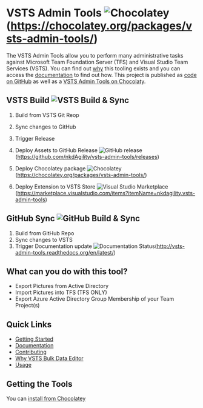 # VSTS Admin Tools ![Chocolatey](https://img.shields.io/chocolatey/dt/vsts-admin-tools.svg)(https://chocolatey.org/packages/vsts-admin-tools/)

The VSTS Admin Tools allow you to perform many administrative tasks against Microsoft Team Foundation Server (TFS) and Visual Studio Team Services (VSTS). You can find out [why](http://vsts-admin-tools.readthedocs.io/en/latest/why) this tooling exists and you can access the [documentation](http://vsts-admin-tools.readthedocs.io) to find out how. This project is published as [code on GitHub](https://github.com/nkdAgility/vsts-admin-tools/) as well as a [VSTS Admin Tools on Chocolaty](https://chocolatey.org/packages/vsts-admin-tools/).

## VSTS Build ![VSTS Build & Sync](https://nkdagility.visualstudio.com/_apis/public/build/definitions/d501b94b-2834-49e0-94c4-9947799e2a62/96/badge) 

1. Build from VSTS Git Reop
1. Sync changes to GitHub
1. Trigger Release
 1. Deploy Assets to GitHub Release ![GitHub release](https://img.shields.io/github/release/nkdAgility/vsts-admin-tools.svg?maxAge=2592000)(https://github.com/nkdAgility/vsts-admin-tools/releases)
 1. Deploy Chocolatey package ![Chocolatey](https://img.shields.io/chocolatey/v/vsts-admin-tools.svg)(https://chocolatey.org/packages/vsts-admin-tools/)

 1. Deploy Extension to VSTS Store ![Visual Studio Marketplace](https://vsmarketplacebadge.apphb.com/version-short/nkdagility.vsts-admin-tools.svg)(https://marketplace.visualstudio.com/items?itemName=nkdagility.vsts-admin-tools)

## GitHub Sync ![GitHub Build & Sync](https://nkdagility.visualstudio.com/_apis/public/build/definitions/d501b94b-2834-49e0-94c4-9947799e2a62/98/badge)

1. Build from GitHub Repo
1. Sync changes to VSTS
1. Trigger Documentation update ![Documentation Status](https://readthedocs.org/projects/vsts-admin-tools/badge/?version=latest)(http://vsts-admin-tools.readthedocs.org/en/latest/)


## What can you do with this tool?

- Export Pictures from Active Directory
- Import Pictures into TFS (TFS ONLY)
- Export Azure Active Directory Group Membership of your Team Project(s)

## Quick Links

 - [Getting Started](http://vsts-admin-tools.readthedocs.io/en/latest/getting-started)
 - [Documentation](http://vsts-admin-tools.readthedocs.io)
 - [Contributing](http://vsts-admin-tools.readthedocs.io/en/latest/#contributing)
 - [Why VSTS Bulk Data Editor](http://vsts-admin-tools.readthedocs.io/en/latest/why)
 - [Usage](http://vsts-admin-tools.readthedocs.io/en/latest/usage/usage/)

## Getting the Tools

 You can [install from Chocolatey](https://chocolatey.org/packages/vsts-admin-tools/) 


